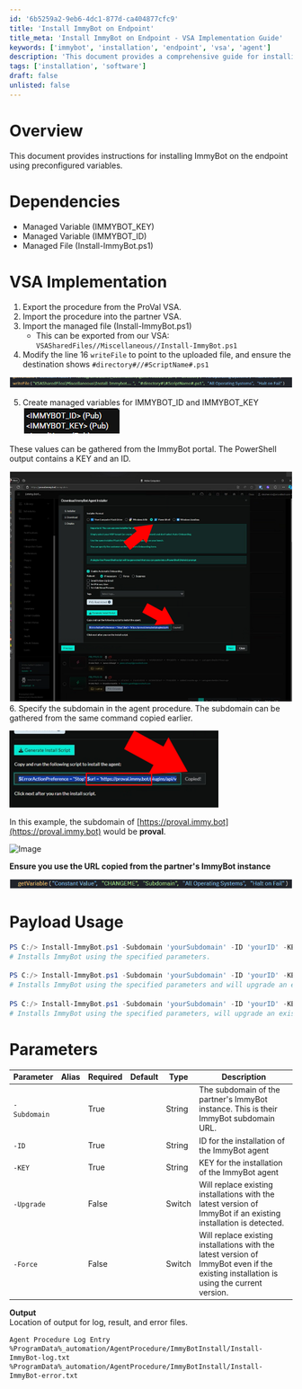 ```yaml
---
id: '6b5259a2-9eb6-4dc1-877d-ca404877cfc9'
title: 'Install ImmyBot on Endpoint'
title_meta: 'Install ImmyBot on Endpoint - VSA Implementation Guide'
keywords: ['immybot', 'installation', 'endpoint', 'vsa', 'agent']
description: 'This document provides a comprehensive guide for installing ImmyBot on endpoints using preconfigured variables within the VSA environment. It covers dependencies, implementation steps, usage of the installation script, and detailed parameter descriptions.'
tags: ['installation', 'software']
draft: false
unlisted: false
---
```


# Overview
This document provides instructions for installing ImmyBot on the endpoint using preconfigured variables.

# Dependencies
- Managed Variable (IMMYBOT_KEY)
- Managed Variable (IMMYBOT_ID)
- Managed File (Install-ImmyBot.ps1)

# VSA Implementation
1. Export the procedure from the ProVal VSA.
2. Import the procedure into the partner VSA.
3. Import the managed file (Install-ImmyBot.ps1)
   - This can be exported from our VSA:  
     `VSASharedFiles//Miscellaneous//Install-ImmyBot.ps1`
4. Modify the line 16 `writeFile` to point to the uploaded file, and ensure the destination shows `#directory#//#ScriptName#.ps1`

![Image](../../../static/img/Install-ImmyBot/image_1.png)

5. Create managed variables for IMMYBOT_ID and IMMYBOT_KEY  
   ![Image](../../../static/img/Install-ImmyBot/image_2.png)

These values can be gathered from the ImmyBot portal. The PowerShell output contains a KEY and an ID.

![Image](../../../static/img/Install-ImmyBot/image_3.png)  
6. Specify the subdomain in the agent procedure. The subdomain can be gathered from the same command copied earlier.  

![Image](../../../static/img/Install-ImmyBot/image_4.png)  

In this example, the subdomain of [https://proval.immy.bot](https://proval.immy.bot) would be **proval**.  

![Image](https://c.tenor.com/8vSJsVW-1pQAAAAj/police-car-light-joypixels.gif)  

**Ensure you use the URL copied from the partner's ImmyBot instance**  

![Image](../../../static/img/Install-ImmyBot/image_5.png)  

# Payload Usage
```powershell
PS C:/> Install-ImmyBot.ps1 -Subdomain 'yourSubdomain' -ID 'yourID' -KEY 'yourKEY' 
# Installs ImmyBot using the specified parameters.

PS C:/> Install-ImmyBot.ps1 -Subdomain 'yourSubdomain' -ID 'yourID' -KEY 'yourKEY' -Upgrade
# Installs ImmyBot using the specified parameters and will upgrade an existing agent to the latest version.

PS C:/> Install-ImmyBot.ps1 -Subdomain 'yourSubdomain' -ID 'yourID' -KEY 'yourKEY' -Upgrade -Force
# Installs ImmyBot using the specified parameters, will upgrade an existing agent to the latest version, and will replace existing installation even if up to date.
```

# Parameters
| Parameter    | Alias | Required | Default | Type   | Description                                                                                       |
|--------------|-------|----------|---------|--------|---------------------------------------------------------------------------------------------------|
| `-Subdomain` |       | True     |         | String | The subdomain of the partner's ImmyBot instance. This is their ImmyBot subdomain URL.          |
| `-ID`       |       | True     |         | String | ID for the installation of the ImmyBot agent                                                    |
| `-KEY`      |       | True     |         | String | KEY for the installation of the ImmyBot agent                                                   |
| `-Upgrade`   |       | False    |         | Switch | Will replace existing installations with the latest version of ImmyBot if an existing installation is detected. |
| `-Force`     |       | False    |         | Switch | Will replace existing installations with the latest version of ImmyBot even if the existing installation is using the current version. |

**Output**  
Location of output for log, result, and error files.
```
Agent Procedure Log Entry
%ProgramData%_automation/AgentProcedure/ImmyBotInstall/Install-ImmyBot-log.txt
%ProgramData%_automation/AgentProcedure/ImmyBotInstall/Install-ImmyBot-error.txt
```

